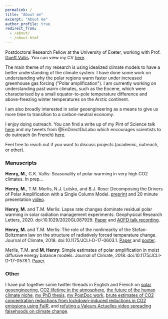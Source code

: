 ```yaml
---
permalink: /
title: "About me"
excerpt: "About me"
author_profile: true
redirect_from: 
  - /about/
  - /about.html
---
```


Postdoctoral Research Fellow at the University of Exeter, working with Prof. [Goeff Vallis](http://empslocal.ex.ac.uk/people/staff/gv219/). You can view my CV [here](https://github.com/matthewjhenry/matthewjhenry.github.io/blob/master/files/CV_Henry.pdf).

The main theme of my research is using idealized climate models to have a better understanding of the climate system. I have done some work on understanding why the polar regions warm faster under increased greenhouse gas forcing ("Polar amplification"). I am currently working on understanding past warm climates, such as the Eocene, which were characterised by a small equator-to-pole temperature difference and above-freezing winter temperatures on the Arctic continent.

I am also broadly interested in solar geoengineering as a means to give us more time to transition to a carbon-neutral economy.

I enjoy doing outreach. You can find a write up of my Pint of Science talk [here](https://matthewjhenry.github.io/posts/2019/05/PoS-Talk/) and my tweets from @EnDirectDuLabo which encourages scientists to do outreach (in French) [here](https://twitter.com/search?q=from%3AEnDirectDuLabo%20since%3A2020-04-13%20until%3A2020-04-19&src=typed_query).

Feel free to reach out if you want to discuss projects (academic, outreach, or other).


### Manuscripts

**Henry, M.**, G.K. Vallis: Seasonality of polar warming in very high CO2 climates. In prep...

**Henry, M.**, T.M. Merlis, N.J. Lutsko, and B.J. Rose: Decomposing the Drivers of Polar Amplification with a Single Column Model. [preprint](https://eartharxiv.org/dzmvq) and 20 minute presentation [video](https://www.youtube.com/watch?v=8Q93JCzOlzY).

**Henry, M.** and T.M. Merlis: Lapse rate changes dominate residual polar warming in solar radiation management experiments. Geophysical Research Letters, 2020. doi:10.1029/2020GL087929. <a href='https://agupubs.onlinelibrary.wiley.com/doi/abs/10.1029/2020GL087929'>Paper</a> and <a href='https://www.youtube.com/watch?v=NSN_QId29JI'>AOFD talk recording</a>.

**Henry, M.** and T.M. Merlis: The role of the nonlinearity of the Stefan-Boltzmann law on the structure of radiatively forced temperature change. Journal of Climate, 2018. doi:10.1175/JCLI-D-17-0603.1. <a href='https://journals.ametsoc.org/doi/10.1175/JCLI-D-17-0603.1'>Paper</a> and <a href='http://meteo.mcgill.ca/~mhenry/files/poster_henry_0617.pdf'>poster</a>.

Merlis, T.M. and **M. Henry**: Simple estimates of polar amplification in moist diffusive energy balance models. Journal of Climate, 2018. doi:10.1175/JCLI-D-17-0578.1. <a href='https://journals.ametsoc.org/doi/10.1175/JCLI-D-17-0578.1'>Paper</a>.	

### Other

I have put together some twitter threads in English and French on [solar geoengineering](https://twitter.com/mattjohenry/status/1208079869013307393), [CO2 lifetime in the atmosphere](https://twitter.com/mattjohenry/status/1298992761018802176), [the future of the human climate niche](https://twitter.com/mattjohenry/status/1258060124817678336), [my PhD thesis](https://twitter.com/EnDirectDuLabo/status/1249624495641571331), [my PostDoc work](https://twitter.com/EnDirectDuLabo/status/1250044374374907909), [brute estimates of CO2 concentration reductions from lockdown-induced reductions in CO2 emissions using FaIR](https://twitter.com/mattjohenry/status/1248669347209453568), and [refuting a Valeurs Actuelles video spreading falsehoods on climate change](https://twitter.com/mattjohenry/status/1154849664635736064).
